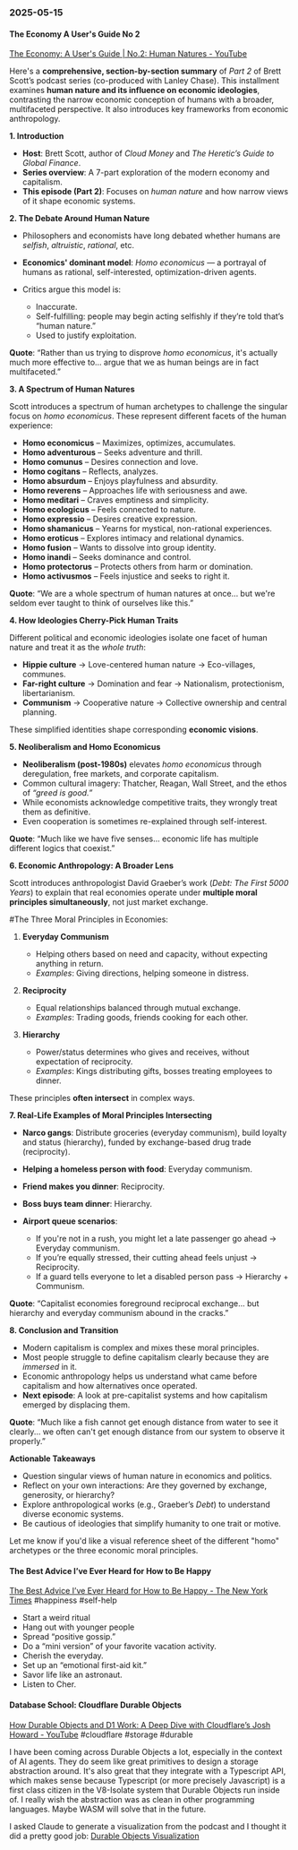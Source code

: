 ### 2025-05-15
#### The Economy A User's Guide No 2
[The Economy: A User's Guide \| No.2: Human Natures - YouTube](https://www.youtube.com/watch?v=0_JJx15FdDk&list=PL8lFQD1I8_sd8bD7aP6rFoVjfSIU_ohcI&index=6)

Here's a **comprehensive, section-by-section summary** of *Part 2* of Brett Scott’s podcast series (co-produced with Lanley Chase). This installment examines **human nature and its influence on economic ideologies**, contrasting the narrow economic conception of humans with a broader, multifaceted perspective. It also introduces key frameworks from economic anthropology.



**1. Introduction**

* **Host**: Brett Scott, author of *Cloud Money* and *The Heretic’s Guide to Global Finance*.
* **Series overview**: A 7-part exploration of the modern economy and capitalism.
* **This episode (Part 2)**: Focuses on *human nature* and how narrow views of it shape economic systems.



**2. The Debate Around Human Nature**

* Philosophers and economists have long debated whether humans are *selfish*, *altruistic*, *rational*, etc.
* **Economics' dominant model**: *Homo economicus* — a portrayal of humans as rational, self-interested, optimization-driven agents.
* Critics argue this model is:

  * Inaccurate.
  * Self-fulfilling: people may begin acting selfishly if they’re told that’s “human nature.”
  * Used to justify exploitation.

**Quote**: “Rather than us trying to disprove *homo economicus*, it's actually much more effective to... argue that we as human beings are in fact multifaceted.”



**3. A Spectrum of Human Natures**

Scott introduces a spectrum of human archetypes to challenge the singular focus on *homo economicus*. These represent different facets of the human experience:

* **Homo economicus** – Maximizes, optimizes, accumulates.
* **Homo adventurous** – Seeks adventure and thrill.
* **Homo comunus** – Desires connection and love.
* **Homo cogitans** – Reflects, analyzes.
* **Homo absurdum** – Enjoys playfulness and absurdity.
* **Homo reverens** – Approaches life with seriousness and awe.
* **Homo meditari** – Craves emptiness and simplicity.
* **Homo ecologicus** – Feels connected to nature.
* **Homo expressio** – Desires creative expression.
* **Homo shamanicus** – Yearns for mystical, non-rational experiences.
* **Homo eroticus** – Explores intimacy and relational dynamics.
* **Homo fusion** – Wants to dissolve into group identity.
* **Homo inandi** – Seeks dominance and control.
* **Homo protectorus** – Protects others from harm or domination.
* **Homo activusmos** – Feels injustice and seeks to right it.

**Quote**: “We are a whole spectrum of human natures at once... but we're seldom ever taught to think of ourselves like this.”



**4. How Ideologies Cherry-Pick Human Traits**

Different political and economic ideologies isolate one facet of human nature and treat it as the *whole truth*:

* **Hippie culture** → Love-centered human nature → Eco-villages, communes.
* **Far-right culture** → Domination and fear → Nationalism, protectionism, libertarianism.
* **Communism** → Cooperative nature → Collective ownership and central planning.

These simplified identities shape corresponding **economic visions**.



**5. Neoliberalism and Homo Economicus**

* **Neoliberalism (post-1980s)** elevates *homo economicus* through deregulation, free markets, and corporate capitalism.
* Common cultural imagery: Thatcher, Reagan, Wall Street, and the ethos of *“greed is good.”*
* While economists acknowledge competitive traits, they wrongly treat them as definitive.
* Even cooperation is sometimes re-explained through self-interest.

**Quote**: “Much like we have five senses... economic life has multiple different logics that coexist.”



**6. Economic Anthropology: A Broader Lens**

Scott introduces anthropologist David Graeber’s work (*Debt: The First 5000 Years*) to explain that real economies operate under **multiple moral principles simultaneously**, not just market exchange.

#The Three Moral Principles in Economies:

1. **Everyday Communism**

   * Helping others based on need and capacity, without expecting anything in return.
   * *Examples*: Giving directions, helping someone in distress.

2. **Reciprocity**

   * Equal relationships balanced through mutual exchange.
   * *Examples*: Trading goods, friends cooking for each other.

3. **Hierarchy**

   * Power/status determines who gives and receives, without expectation of reciprocity.
   * *Examples*: Kings distributing gifts, bosses treating employees to dinner.

These principles **often intersect** in complex ways.



**7. Real-Life Examples of Moral Principles Intersecting**

* **Narco gangs**: Distribute groceries (everyday communism), build loyalty and status (hierarchy), funded by exchange-based drug trade (reciprocity).
* **Helping a homeless person with food**: Everyday communism.
* **Friend makes you dinner**: Reciprocity.
* **Boss buys team dinner**: Hierarchy.
* **Airport queue scenarios**:

  * If you're not in a rush, you might let a late passenger go ahead → Everyday communism.
  * If you’re equally stressed, their cutting ahead feels unjust → Reciprocity.
  * If a guard tells everyone to let a disabled person pass → Hierarchy + Communism.

**Quote**: “Capitalist economies foreground reciprocal exchange... but hierarchy and everyday communism abound in the cracks.”



**8. Conclusion and Transition**

* Modern capitalism is complex and mixes these moral principles.
* Most people struggle to define capitalism clearly because they are *immersed* in it.
* Economic anthropology helps us understand what came before capitalism and how alternatives once operated.
* **Next episode**: A look at pre-capitalist systems and how capitalism emerged by displacing them.

**Quote**: “Much like a fish cannot get enough distance from water to see it clearly... we often can't get enough distance from our system to observe it properly.”



**Actionable Takeaways**

* Question singular views of human nature in economics and politics.
* Reflect on your own interactions: Are they governed by exchange, generosity, or hierarchy?
* Explore anthropological works (e.g., Graeber’s *Debt*) to understand diverse economic systems.
* Be cautious of ideologies that simplify humanity to one trait or motive.



Let me know if you'd like a visual reference sheet of the different "homo" archetypes or the three economic moral principles.

#### The Best Advice I’ve Ever Heard for How to Be Happy
[The Best Advice I’ve Ever Heard for How to Be Happy - The New York Times](https://www.nytimes.com/interactive/2025/04/28/magazine/how-to-be-happy.html) #happiness #self-help 

- Start a weird ritual
- Hang out with younger people
- Spread “positive gossip.”
- Do a “mini version” of your favorite vacation activity.
- Cherish the everyday.
- Set up an “emotional first-aid kit.”
- Savor life like an astronaut.
- Listen to Cher.

#### Database School: Cloudflare Durable Objects
[How Durable Objects and D1 Work: A Deep Dive with Cloudflare’s Josh Howard - YouTube](https://www.youtube.com/watch?v=C5-741uQPVU) #cloudflare #storage #durable 

I have been coming across Durable Objects a lot, especially in the context of AI agents. They do seem like great primitives to design a storage abstraction around. It's also great that they integrate with a Typescript API, which makes sense because Typescript (or more precisely Javascript) is a first class citizen in the V8-Isolate system that Durable Objects run inside of. I really wish the abstraction was as clean in other programming languages. Maybe WASM will solve that in the future.

I asked Claude to generate a visualization from the podcast and I thought it did a pretty good job: [Durable Objects Visualization](https://claude.ai/public/artifacts/ab191237-f17c-4f48-ac8e-e2e4cc4af64d)